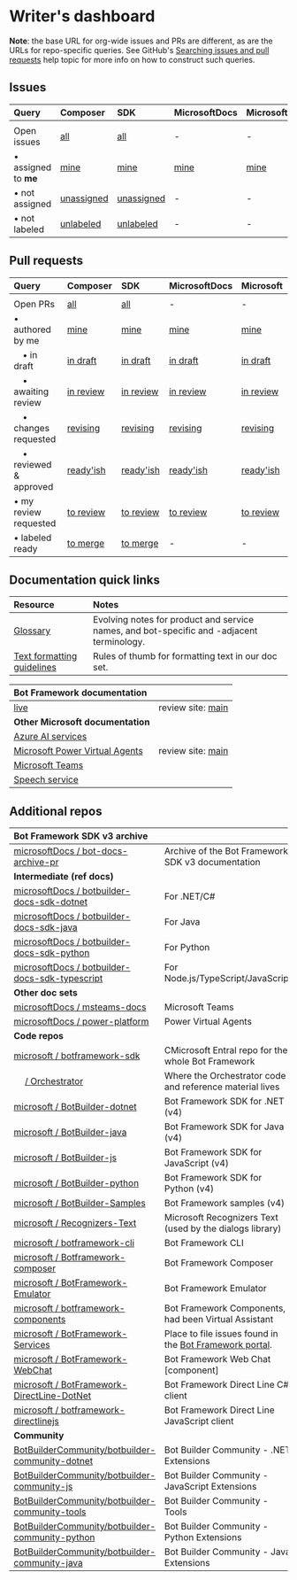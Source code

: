 # Writer's dashboard

**Note**: the base URL for org-wide issues and PRs are different, as are the URLs for repo-specific queries.
See GitHub's [Searching issues and pull requests](https://docs.github.com/en/github/searching-for-information-on-github/searching-issues-and-pull-requests) help topic for more info on how to construct such queries.

## Issues

| Query | Composer | SDK | MicrosoftDocs | Microsoft |
|:-|:-|:-|:-|:-|
|<img width=180/>|<img width=100/>|<img width=90/>|<img width=110/>|<img width=100/>|
|Open issues|[all](https://github.com/MicrosoftDocs/composer-docs/issues)|[all](https://github.com/MicrosoftDocs/bot-docs/issues)|-|-|
|&bullet; assigned to **me**|[mine](https://github.com/MicrosoftDocs/composer-docs/issues/assigned/@me)|[mine](https://github.com/MicrosoftDocs/bot-docs/issues/assigned/@me)|[mine](https://github.com/issues?q=is%3Aissue+is%3Aopen+org%3AmicrosoftDocs+assignee%3A%40me)|[mine](https://github.com/issues?q=is%3Aissue+is%3Aopen+org%3Amicrosoft+assignee%3A%40me)|
|&bullet; not assigned |[unassigned](https://github.com/MicrosoftDocs/composer-docs/issues?q=is%3Aopen+is%3Aissue+no%3Aassignee)|[unassigned](https://github.com/MicrosoftDocs/bot-docs/issues?q=is%3Aopen+is%3Aissue+no%3Aassignee)|-|-|
|&bullet; not labeled|[unlabeled](https://github.com/MicrosoftDocs/composer-docs/issues?q=is%3Aopen+is%3Aissue+no%3Alabel)|[unlabeled](https://github.com/MicrosoftDocs/bot-docs/issues?q=is%3Aopen+is%3Aissue+no%3Alabel)|-|-|

## Pull requests

| Query | Composer | SDK | MicrosoftDocs | Microsoft |
|:-|:-|:-|:-|:-|
|<img width=180/>|<img width=100/>|<img width=90/>|<img width=110/>|<img width=100/>|
|Open PRs|[all](https://github.com/MicrosoftDocs/composer-docs-pr/pulls)|[all](https://github.com/MicrosoftDocs/bot-docs-pr/pulls)|-|-|
|&bullet; authored by me|[mine](https://github.com/MicrosoftDocs/composer-docs-pr/pulls/@me)|[mine](https://github.com/MicrosoftDocs/bot-docs-pr/pulls/@me)|[mine](https://github.com/pulls?q=is%3Apr+org%3AmicrosoftDocs+is%3Aopen+author%3A%40me)|[mine](https://github.com/pulls?q=is%3Apr+org%3Amicrosoft+is%3Aopen+author%3A%40me)|
|&emsp;&bullet; in draft |[in draft](https://github.com/MicrosoftDocs/composer-docs-pr/pulls/@me+draft%3Atrue)|[in draft](https://github.com/MicrosoftDocs/bot-docs-pr/pulls/@me+draft%3Atrue)|[in draft](https://github.com/pulls?q=is%3Apr+org%3AmicrosoftDocs+is%3Aopen+author%3A%40me+draft%3Atrue)|[in draft](https://github.com/pulls?q=is%3Apr+org%3Amicrosoft+is%3Aopen+author%3A%40me+draft%3Atrue)|
|&emsp;&bullet; awaiting review |[in review](https://github.com/MicrosoftDocs/composer-docs-pr/pulls/@me+draft%3Afalse+review%3Anone)|[in review](https://github.com/MicrosoftDocs/bot-docs-pr/pulls/@me+draft%3Afalse+review%3Anone)|[in review](https://github.com/pulls?q=is%3Apr+org%3AmicrosoftDocs+is%3Aopen+author%3A%40me+draft%3Afalse+review%3Anone)|[in review](https://github.com/pulls?q=is%3Apr+org%3Amicrosoft+is%3Aopen+author%3A%40me+draft%3Afalse+review%3Anone)|
|&emsp;&bullet; changes requested |[revising](https://github.com/MicrosoftDocs/composer-docs-pr/pulls/@me+draft%3Afalse+review%3Achanges_requested)|[revising](https://github.com/MicrosoftDocs/bot-docs-pr/pulls/@me+draft%3Afalse+review%3Achanges_requested)|[revising](https://github.com/pulls?q=is%3Apr+org%3AmicrosoftDocs+is%3Aopen+author%3A%40me+draft%3Afalse+review%3Achanges_requested)|[revising](https://github.com/pulls?q=is%3Apr+org%3Amicrosoft+is%3Aopen+author%3A%40me+draft%3Afalse+review%3Achanges_requested)|
|&emsp;&bullet; reviewed & approved |[ready'ish](https://github.com/MicrosoftDocs/composer-docs-pr/pulls?q=is%3Aopen+is%3Apr+author%3A%40me+review%3Aapproved)|[ready'ish](https://github.com/MicrosoftDocs/bot-docs-pr/pulls?q=is%3Aopen+is%3Apr+author%3A%40me+review%3Aapproved)|[ready'ish](https://github.com/pulls?q=is%3Apr+org%3AmicrosoftDocs+is%3Aopen+author%3A%40me+review%3Aapproved)|[ready'ish](https://github.com/pulls?q=is%3Apr+org%3Amicrosoft+is%3Aopen+author%3A%40me+review%3Aapproved)|
|&bullet; my review requested |[to review](https://github.com/MicrosoftDocs/composer-docs-pr/pulls/review-requested/@me)|[to review](https://github.com/MicrosoftDocs/bot-docs-pr/pulls/review-requested/@me)|[to review](https://github.com/pulls?q=is%3Apr+org%3AmicrosoftDocs+is%3Aopen+review-requested%3A@me)|[to review](https://github.com/pulls?q=is%3Apr+org%3Amicrosoft+is%3Aopen+review-requested%3A@me)|
|&bullet; labeled ready|[to merge](https://github.com/MicrosoftDocs/composer-docs-pr/pulls?q=is%3Aopen+is%3Apr+label%3A%22status%3A+ready%22) | [to merge](https://github.com/MicrosoftDocs/bot-docs-pr/pulls?q=is%3Aopen+is%3Apr+label%3A%22status%3A+ready%22) | - | - |

## Documentation quick links

|Resource|Notes|
|:-|:-|
|[Glossary](https://github.com/MicrosoftDocs/bot-docs-pr/blob/master/contributor-guide/bot-framework-glossary.md)|Evolving notes for product and service names, and bot-specific and -adjacent terminology.|
|[Text formatting guidelines](https://github.com/MicrosoftDocs/bot-docs-pr/blob/master/contributor-guide/formatting-text.md)|Rules of thumb for formatting text in our doc set.|

| Bot Framework documentation |  |
|:-|:-|
| [live](https://learn.microsoft.com/azure/bot-service/) | review site: [main](https://review.learn.microsoft.com/azure/bot-service/?branch=main) |
| **Other Microsoft documentation** |  |
| [Azure AI services](/azure/ai-services/) |
| [Microsoft Power Virtual Agents](https://learn.microsoft.com/power-virtual-agents/) | review site: [main](https://review.learn.microsoft.com/power-virtual-agents/?branch=main) |
| [Microsoft Teams](https://learn.microsoft.com/microsoftteams/platform/) |
| [Speech service](/azure/ai-services/speech-service/) |

## Additional repos

| Bot Framework SDK v3 archive |  |
|:-|:-|
| [microsoftDocs / bot-docs-archive-pr](https://github.com/MicrosoftDocs/bot-docs-archive-pr) | Archive of the Bot Framework SDK v3 documentation |
| **Intermediate (ref docs)** |  |
| [microsoftDocs / botbuilder-docs-sdk-dotnet](https://github.com/MicrosoftDocs/botbuilder-docs-sdk-dotnet) | For .NET/C# |
| [microsoftDocs / botbuilder-docs-sdk-java](https://github.com/MicrosoftDocs/botbuilder-docs-sdk-java) | For Java |
| [microsoftDocs / botbuilder-docs-sdk-python](https://github.com/MicrosoftDocs/botbuilder-docs-sdk-python) | For Python |
| [microsoftDocs / botbuilder-docs-sdk-typescript](https://github.com/MicrosoftDocs/botbuilder-docs-sdk-typescript) | For Node.js/TypeScript/JavaScript |
| **Other doc sets** |  |
| [microsoftDocs / msteams-docs](https://github.com/MicrosoftDocs/msteams-docs) | Microsoft Teams |
| [microsoftDocs / power-platform](https://github.com/MicrosoftDocs/power-platform) | Power Virtual Agents |
| **Code repos** |  |
| [microsoft / botframework-sdk](https://github.com/microsoft/botframework-sdk) | CMicrosoft Entral repo for the whole Bot Framework |
| &emsp; [ / Orchestrator](https://github.com/microsoft/botframework-sdk/tree/main/Orchestrator) | Where the Orchestrator code and reference material lives |
| [microsoft / BotBuilder-dotnet](https://github.com/Microsoft/BotBuilder-dotnet) | Bot Framework SDK for .NET (v4) |
| [microsoft / BotBuilder-java](https://github.com/Microsoft/BotBuilder-java) | Bot Framework SDK for Java (v4) |
| [microsoft / BotBuilder-js](https://github.com/Microsoft/BotBuilder-js) | Bot Framework SDK for JavaScript (v4) |
| [microsoft / BotBuilder-python](https://github.com/Microsoft/BotBuilder-python) | Bot Framework SDK for Python (v4) |
| [microsoft / BotBuilder-Samples](https://github.com/Microsoft/BotBuilder-Samples) | Bot Framework samples (v4) |
| [microsoft / Recognizers-Text](https://github.com/microsoft/Recognizers-Text) | Microsoft Recognizers Text (used by the dialogs library) |
| [microsoft / botframework-cli](https://github.com/microsoft/botframework-cli) | Bot Framework CLI |
| [microsoft / Botframework-composer](https://github.com/microsoft/Botframework-composer) | Bot Framework Composer |
| [microsoft / BotFramework-Emulator](https://github.com/microsoft/BotFramework-Emulator) | Bot Framework Emulator |
| [microsoft / botframework-components](https://github.com/microsoft/botframework-components) | Bot Framework Components, had been Virtual Assistant |
| [microsoft / BotFramework-Services](https://github.com/microsoft/BotFramework-Services) | Place to file issues found in the [Bot Framework portal](https://dev.botframework.com/). |
| [microsoft / BotFramework-WebChat](https://github.com/microsoft/BotFramework-WebChat) | Bot Framework Web Chat [component] |
| [microsoft / BotFramework-DirectLine-DotNet](https://github.com/microsoft/BotFramework-DirectLine-DotNet) | Bot Framework Direct Line C# client |
| [microsoft / botframework-directlinejs](https://github.com/microsoft/botframework-directlinejs) | Bot Framework Direct Line JavaScript client |
| **Community** |  |
| [BotBuilderCommunity/botbuilder-community-dotnet](https://github.com/BotBuilderCommunity/botbuilder-community-dotnet) | Bot Builder Community - .NET Extensions |
| [BotBuilderCommunity/botbuilder-community-js](https://github.com/BotBuilderCommunity/botbuilder-community-js) | Bot Builder Community - JavaScript Extensions |
| [BotBuilderCommunity/botbuilder-community-tools](https://github.com/BotBuilderCommunity/botbuilder-community-tools) | Bot Builder Community - Tools |
| [BotBuilderCommunity/botbuilder-community-python](https://github.com/BotBuilderCommunity/botbuilder-community-python) | Bot Builder Community - Python Extensions |
| [BotBuilderCommunity/botbuilder-community-java](https://github.com/BotBuilderCommunity/botbuilder-community-java) | Bot Builder Community - Java Extensions |
